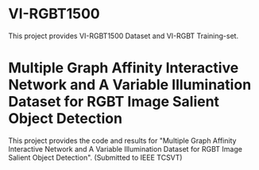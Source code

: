# VI-RGBT1500
This project provides VI-RGBT1500 Dataset and VI-RGBT Training-set.

# Multiple Graph Affinity Interactive Network and A Variable Illumination Dataset for RGBT Image Salient Object Detection
This project provides the code and results for "Multiple Graph Affinity Interactive Network and A Variable Illumination Dataset for RGBT Image Salient Object Detection". (Submitted to IEEE TCSVT)
